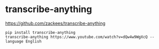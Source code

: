 # transcribe-anything

https://github.com/zackees/transcribe-anything

```
pip install transcribe-anything
transcribe-anything https://www.youtube.com/watch?v=dQw4w9WgXcQ --language English
```
